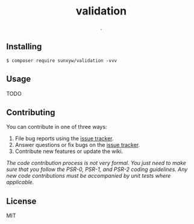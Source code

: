<h1 align="center"> validation </h1>

<p align="center"> .</p>


## Installing

```shell
$ composer require sunxyw/validation -vvv
```

## Usage

TODO

## Contributing

You can contribute in one of three ways:

1. File bug reports using the [issue tracker](https://github.com/sunxyw/validation/issues).
2. Answer questions or fix bugs on the [issue tracker](https://github.com/sunxyw/validation/issues).
3. Contribute new features or update the wiki.

_The code contribution process is not very formal. You just need to make sure that you follow the PSR-0, PSR-1, and PSR-2 coding guidelines. Any new code contributions must be accompanied by unit tests where applicable._

## License

MIT